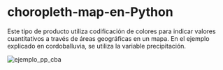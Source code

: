 
# choropleth-map-en-Python

Este tipo de producto utiliza codificación de colores para indicar valores cuantitativos a través de áreas geográficas en un mapa. En el ejemplo explicado en cordoballuvia, se utiliza la variable precipitación.

![ejemplo_pp_cba](https://user-images.githubusercontent.com/79252196/129637106-90a35beb-2ce6-4f56-9c63-e4e402843e36.JPG)
